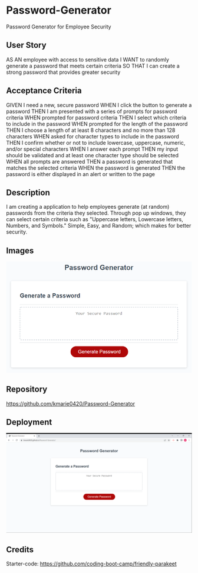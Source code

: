 # Password-Generator
Password Generator for Employee Security 

## User Story
AS AN employee with access to sensitive data
I WANT to randomly generate a password that meets certain criteria
SO THAT I can create a strong password that provides greater security

## Acceptance Criteria
GIVEN I need a new, secure password
WHEN I click the button to generate a password
THEN I am presented with a series of prompts for password criteria
WHEN prompted for password criteria
THEN I select which criteria to include in the password
WHEN prompted for the length of the password
THEN I choose a length of at least 8 characters and no more than 128 characters
WHEN asked for character types to include in the password
THEN I confirm whether or not to include lowercase, uppercase, numeric, and/or special characters
WHEN I answer each prompt
THEN my input should be validated and at least one character type should be selected
WHEN all prompts are answered
THEN a password is generated that matches the selected criteria
WHEN the password is generated
THEN the password is either displayed in an alert or written to the page

## Description
I am creating a application to help employees generate (at random) passwords from the criteria they selected. Through pop up windows, they can select certain criteria such as "Uppercase letters, Lowercase letters, Numbers, and Symbols." 
Simple, Easy, and Random; which makes for better security. 

## Images
![Alt text](Assets/images/03-javascript-homework-demo.png)

## Repository
https://github.com/kmarie0420/Password-Generator

## Deployment
![Alt text](Assets/images/2023-05-04%20(2).png)

## Credits
Starter-code: https://github.com/coding-boot-camp/friendly-parakeet

